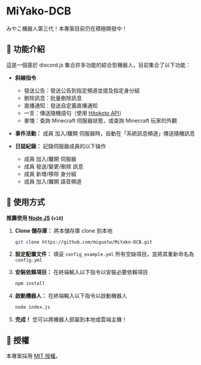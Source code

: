 # MiYako-DCB

みやこ機器人第三代！本專案目前仍在積極開發中！

## 🔰 功能介紹

這是一個基於 discord.js 集合許多功能的綜合型機器人，目前集合了以下功能：

- **斜線指令**
  - 發送公告：發送公告到指定頻道並提及指定身分組
  - 刪除訊息：批量刪除訊息
  - 直播通知：發送自定義直播通知
  - 一言：傳送隨機語句（使用 [Hitokoto API](https://hitokoto.cn/)）
  - 麥塊：查詢 Minecraft 伺服器狀態，或查詢 Minecraft 玩家的外觀

- **事件活動：** 成員 加入/離開 伺服器時，自動在「系統訊息頻道」傳送隨機訊息

- **日誌紀錄：** 記錄伺服器成員的以下操作
  - 成員 加入/離開 伺服器
  - 成員 發送/變更/刪除 訊息
  - 成員 新增/移除 身分組
  - 成員 加入/離開 語音頻道

## 🚀 使用方式

**推薦使用 [Node JS](https://nodejs.org/) (`v18`)**

1. **Clone 儲存庫：** 將本儲存庫 clone 到本地

    ```bash
    git clone https://github.com/miguotw/MiYako-DCB.git
    ```

2. **設定配置文件：** 填妥 `config_example.yml` 所有空缺項目，並將其重新命名為 `config.yml`

4. **安裝依賴項目：** 在終端輸入以下指令以安裝必要依賴項目

    ```bash
    npm install
    ```

5. **啟動機器人：** 在終端輸入以下指令以啟動機器人

    ```bash
    node index.js
    ```

6. **完成！** 您可以將機器人部屬到本地或雲端主機！

## 📜 授權

本專案採用 [MIT 授權](LICENSE)。